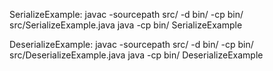 SerializeExample:
javac -sourcepath src/ -d bin/ -cp bin/ src/SerializeExample.java
java -cp bin/ SerializeExample

DeserializeExample:
javac -sourcepath src/ -d bin/ -cp bin/ src/DeserializeExample.java 
java -cp bin/ DeserializeExample
